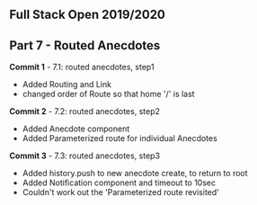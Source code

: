 ## Full Stack Open 2019/2020

## Part 7 - Routed Anecdotes

**Commit 1** - 7.1: routed anecdotes, step1
 - Added Routing and Link
 - changed order of Route so that home '/' is last

**Commit 2** - 7.2: routed anecdotes, step2
 - Added Anecdote component
 - Added Parameterized route for individual Anecdotes 

**Commit 3** - 7.3: routed anecdotes, step3
 - Added history.push to new anecdote create, to return to root
 - Added Notification component and timeout to 10sec
 - Couldn't work out the 'Parameterized route revisited'




 

